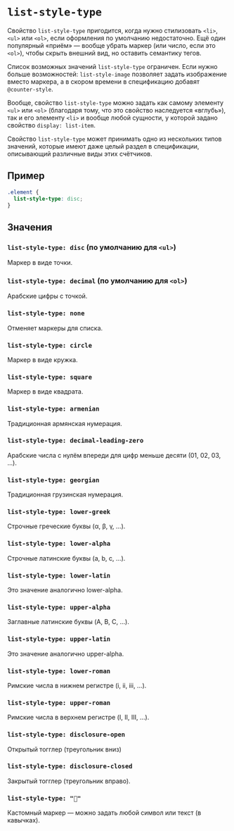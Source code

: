 # `list-style-type`

Свойство `list-style-type` пригодится, когда нужно стилизовать `<li>`, `<ul>` или `<ol>`, если оформления по умолчанию недостаточно. Ещё один популярный «приём» — вообще убрать маркер (или число, если это `<ol>`), чтобы скрыть внешний вид, но оставить семантику тегов.

Список возможных значений `list-style-type` ограничен. Если нужно больше возможностей: `list-style-image` позволяет задать изображение вместо маркера, а в скором времени в спецификацию добавят `@counter-style`.

Вообще, свойство `list-style-type` можно задать как самому элементу `<ul>` или `<ol>` (благодаря тому, что это свойство наследуется «вглубь»), так и его элементу `<li>` и вообще любой сущности, у которой задано свойство `display: list-item`.

Свойство `list-style-type` может принимать одно из нескольких типов значений, которые имеют даже целый раздел в спецификации, описывающий различные виды этих счётчиков.

## Пример

```css
.element {
  list-style-type: disc;
}
```

## Значения

### `list-style-type: disc` (по умолчанию для `<ul>`)

Маркер в виде точки.

### `list-style-type: decimal` (по умолчанию для `<ol>`)

Арабские цифры с точкой.

### `list-style-type: none`

Отменяет маркеры для списка.

### `list-style-type: circle`

Маркер в виде кружка.

### `list-style-type: square`

Маркер в виде квадрата.

### `list-style-type: armenian`

Традиционная армянская нумерация.

### `list-style-type: decimal-leading-zero`

Арабские числа с нулём впереди для цифр меньше десяти (01, 02, 03, …).

### `list-style-type: georgian`

Традиционная грузинская нумерация.

### `list-style-type: lower-greek`

Строчные греческие буквы (α, β, γ, …).

### `list-style-type: lower-alpha`

Строчные латинские буквы (a, b, c, …).

### `list-style-type: lower-latin`

Это значение аналогично lower-alpha.

### `list-style-type: upper-alpha`

Заглавные латинские буквы (A, B, C, …).

### `list-style-type: upper-latin`

Это значение аналогично upper-alpha.

### `list-style-type: lower-roman`

Римские числа в нижнем регистре (i, ii, iii, …).

### `list-style-type: upper-roman`

Римские числа в верхнем регистре (I, II, III, …).

### `list-style-type: disclosure-open`

Открытый тогглер (треугольник вниз)

### `list-style-type: disclosure-closed`

Закрытый тогглер (треугольник вправо).

### `list-style-type: "💎"`

Кастомный маркер — можно задать любой символ или текст (в кавычках).
